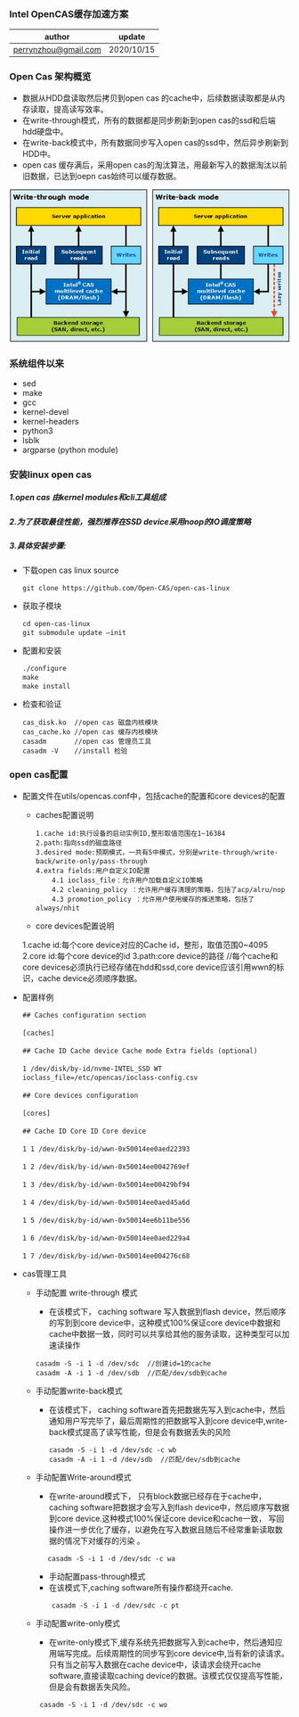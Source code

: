 ### Intel OpenCAS缓存加速方案

| author | update |
| ------ | ------ |
| perrynzhou@gmail.com | 2020/10/15 |

### Open Cas 架构概览



- 数据从HDD盘读取然后拷贝到open cas 的cache中，后续数据读取都是从内存读取，提高读写效率。
- 在write-through模式，所有的数据都是同步刷新到open cas的ssd和后端hdd硬盘中。
- 在write-back模式中，所有数据同步写入open cas的ssd中，然后异步刷新到HDD中。
- open cas 缓存满后，采用open cas的淘汰算法，用最新写入的数据淘汰以前旧数据，已达到oepn cas始终可以缓存数据。

 ![alt text](../images/guide_figure1.jpg) 


### 系统组件以来

- sed
- make
- gcc
- kernel-devel
- kernel-headers
- python3
- lsblk
- argparse (python module)



### 安装linux open cas

##### 1.open cas 由kernel modules和cli工具组成

##### 2.为了获取最佳性能，强烈推荐在SSD device采用noop的IO调度策略

##### 3.具体安装步骤:

 - 下载open cas linux source

   ```
   git clone https://github.com/Open-CAS/open-cas-linux
   ```

   

- 获取子模块

  ```
  cd open-cas-linux 
  git submodule update –init
  ```

- 配置和安装

  ```
  ./configure
  make
  make install
  ```

- 检查和验证

  ```
  cas_disk.ko  //open cas 磁盘内核模块
  cas_cache.ko //open cas 缓存内核模块
  casadm       //open cas 管理员工具
  casadm -V    //install 检验
  ```

### open cas配置

  - 配置文件在utils/opencas.conf中，包括cache的配置和core devices的配置

      - caches配置说明

        ```
      	1.cache id:执行设备的启动实例ID,整形取值范围在1~16384
      	2.path:指向ssd的磁盘路径
      	3.desired mode:预期模式，一共有5中模式，分别是write-through/write-back/write-only/pass-through
      	4.extra fields:用户自定义IO配置
      		4.1 ioclass_file：允许用户加载自定义IO策略
          	4.2 cleaning_policy ：允许用户缓存清理的策略，包括了acp/alru/nop
      		4.3 promotion_policy ：允许用户使用缓存的推进策略，包括了always/nhit
      	
      	```
      
      - core devices配置说明


      1.cache id:每个core device对应的Cache id，整形，取值范围0~4095
      2.core id:每个core device的id
      3.path:core device的路径
          //每个cache和core devices必须执行已经存储在hdd和ssd,core device应该引用wwn的标识，cache device必须顺序数据。




  - 配置样例
  
    ```
    ## Caches configuration section
    
    [caches]
    
    ## Cache ID Cache device Cache mode Extra fields (optional)
    
    1 /dev/disk/by-id/nvme-INTEL_SSD WT ioclass_file=/etc/opencas/ioclass-config.csv
    
    ## Core devices configuration
    
    [cores]
    
    ## Cache ID Core ID Core device
    
    1 1 /dev/disk/by-id/wwn-0x50014ee0aed22393
    
    1 2 /dev/disk/by-id/wwn-0x50014ee0042769ef
    
    1 3 /dev/disk/by-id/wwn-0x50014ee00429bf94
    
    1 4 /dev/disk/by-id/wwn-0x50014ee0aed45a6d
    
    1 5 /dev/disk/by-id/wwn-0x50014ee6b11be556
    
    1 6 /dev/disk/by-id/wwn-0x50014ee0aed229a4
    
    1 7 /dev/disk/by-id/wwn-0x50014ee004276c68
    ```
  
    

- cas管理工具

  - 手动配置 write-through 模式

    - 在该模式下，   caching  software 写入数据到flash device，然后顺序的写到到core device中，这种模式100%保证core device中数据和cache中数据一致，同时可以共享给其他的服务读取，这种类型可以加速读操作

    ```
    casadm -S -i 1 -d /dev/sdc  //创建id=1的cache
    casadm -A -i 1 -d /dev/sdb  //匹配/dev/sdb到cache
    ```

  - 手动配置write-back模式

    - 在该模式下， caching  software首先把数据先写入到cache中，然后通知用户写完毕了，最后周期性的把数据写入到core device中,write-back模式提高了读写性能，但是会有数据丢失的风险
        ```
        casadm -S -i 1 -d /dev/sdc -c wb
        casadm -A -i 1 -d /dev/sdb  //匹配/dev/sdb到cache
    	```
  - 手动配置Write-around模式
    
    - 在write-around模式下， 只有block数据已经存在于cache中，caching  software把数据才会写入到flash device中，然后顺序写数据到core device.这种模式100%保证core device和cache一致， 写回操作进一步优化了缓存，以避免在写入数据且随后不经常重新读取数据的情况下对缓存的污染 。
  
  	 ```
  		casadm -S -i 1 -d /dev/sdc -c wa
  	 ```
  
	- 手动配置pass-through模式
    - 在该模式下,caching software所有操作都绕开cache.

     ```
		 casadm -S -i 1 -d /dev/sdc -c pt
     ```
  
  - 手动配置write-only模式
  
    - 在write-only模式下,缓存系统先把数据写入到cache中，然后通知应用端写完成。后续周期性的同步写到core device中,当有新的读请求。只有当之前写入数据在cache device中，读请求会绕开cache software,直接读取caching device的数据。该模式仅仅提高写性能，但是会有数据丢失风险。
  
    ```
     casadm -S -i 1 -d /dev/sdc -c wo
    ```
  
    